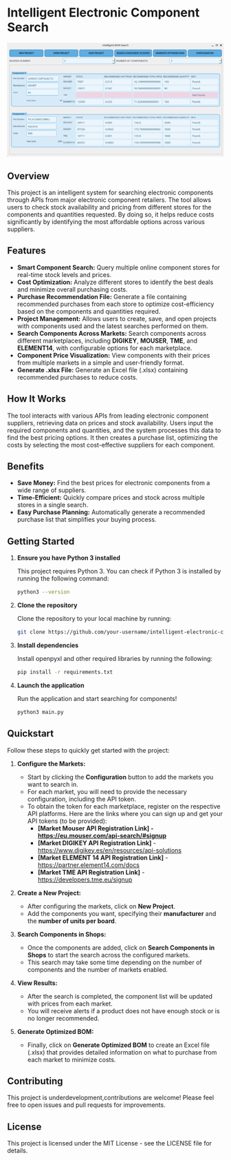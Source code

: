 # Intelligent Electronic Component Search 

![IntelligentElectronicComponentSearch](image.PNG)

## Overview

This project is an intelligent system for searching electronic components through APIs from major electronic component retailers. The tool allows users to check stock availability and pricing from different stores for the components and quantities requested. By doing so, it helps reduce costs significantly by identifying the most affordable options across various suppliers.

## Features

- **Smart Component Search:** Query multiple online component stores for real-time stock levels and prices.
- **Cost Optimization:** Analyze different stores to identify the best deals and minimize overall purchasing costs.
- **Purchase Recommendation File:** Generate a file containing recommended purchases from each store to optimize cost-efficiency based on the components and quantities required.
- **Project Management:** Allows users to create, save, and open projects with components used and the latest searches performed on them.
- **Search Components Across Markets:** Search components across different marketplaces, including **DIGIKEY**, **MOUSER**, **TME**, and **ELEMENT14**, with configurable options for each marketplace.
- **Component Price Visualization:** View components with their prices from multiple markets in a simple and user-friendly format.
- **Generate .xlsx File:** Generate an Excel file (.xlsx) containing recommended purchases to reduce costs.

## How It Works

The tool interacts with various APIs from leading electronic component suppliers, retrieving data on prices and stock availability. Users input the required components and quantities, and the system processes this data to find the best pricing options. It then creates a purchase list, optimizing the costs by selecting the most cost-effective suppliers for each component.

## Benefits

- **Save Money:** Find the best prices for electronic components from a wide range of suppliers.
- **Time-Efficient:** Quickly compare prices and stock across multiple stores in a single search.
- **Easy Purchase Planning:** Automatically generate a recommended purchase list that simplifies your buying process.

## Getting Started
1. **Ensure you have Python 3 installed**

   This project requires Python 3. You can check if Python 3 is installed by running the following command:

   ```bash
   python3 --version
   ```

2. **Clone the repository**

   Clone the repository to your local machine by running:

   ```bash
   git clone https://github.com/your-username/intelligent-electronic-component-search.git
   ```

3. **Install dependencies**

   Install openpyxl and other required libraries by running the following:

   ```bash
   pip install -r requirements.txt
   ```

4. **Launch the application**

   Run the application and start searching for components!

   ```bash
   python3 main.py
   ```
   
## Quickstart

Follow these steps to quickly get started with the project:

1. **Configure the Markets:**
   - Start by clicking the **Configuration** button to add the markets you want to search in.
   - For each market, you will need to provide the necessary configuration, including the API token.
   - To obtain the token for each marketplace, register on the respective API platforms. Here are the links where you can sign up and get your API tokens (to be provided):
     - **[Market Mouser API Registration Link] - 
		https://eu.mouser.com/api-search/#signup**
     - **[Market DIGIKEY API Registration Link]** -
	 https://www.digikey.es/en/resources/api-solutions
     - **[Market ELEMENT 14 API Registration Link]** - 
		https://partner.element14.com/docs 
     - **[Market TME API Registration Link]** -
		https://developers.tme.eu/signup

2. **Create a New Project:**
   - After configuring the markets, click on **New Project**.
   - Add the components you want, specifying their **manufacturer** and the **number of units per board**.

3. **Search Components in Shops:**
   - Once the components are added, click on **Search Components in Shops** to start the search across the configured markets.
   - This search may take some time depending on the number of components and the number of markets enabled.

4. **View Results:**
   - After the search is completed, the component list will be updated with prices from each market.
   - You will receive alerts if a product does not have enough stock or is no longer recommended.

5. **Generate Optimized BOM:**
   - Finally, click on **Generate Optimized BOM** to create an Excel file (.xlsx) that provides detailed information on what to purchase from each market to minimize costs.


##  Contributing
This project is underdevelopment,contributions are welcome! Please feel free to open issues and pull requests for improvements.

## License
This project is licensed under the MIT License - see the LICENSE file for details.
